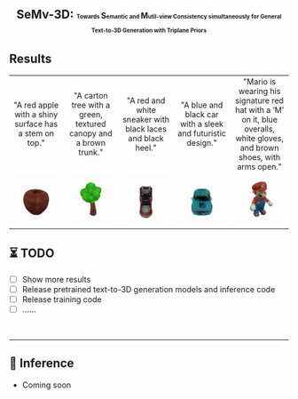 

<div align="center">

<h2> SeMv-3D: <span style="font-size:10px"> Towards <span style="font-size:14px">S</span>emantic and <span style="font-size:14px">M</span>util-view Consistency simultaneously for  General Text-to-3D Generation with Triplane Priors </span> </h2> 
</div>

## Results
<table class="center">
  <!-- <td style="text-align:center;" width="50">Input Text</td> -->
  <td style="text-align:center;" width="170">"A red apple with a shiny surface has a stem on top."</td>
  <td style="text-align:center;" width="170">"A carton tree with a green, textured canopy and a brown trunk."</td>
  
  
  <td style="text-align:center;" width="170">"A red and white sneaker with black laces and black heel."</td>
  <td style="text-align:center;" width="170">"A blue and black car with a sleek and futuristic design."</td>
  <td style="text-align:center;" width="170">"Mario is wearing his signature red hat with a ‘M’ on it, blue overalls, white gloves, and brown shoes, with arms open."</td>
  
  
  <tr>
  <td><img src=assets/output2.gif width="170"></td>
  <td><img src=assets/output1.gif width="170"></td>
  
  
  <td><img src=assets/output6.gif width="170"></td>
  <td><img src=assets/output4.gif width="170"></td>
  <td><img src=assets/output5.gif width="170"></td>
  
  
</tr>
</table >

## ⏳ TODO
- [ ] Show more results
- [ ] Release pretrained text-to-3D generation models and inference code
- [ ] Release training code
- [ ] ......
<br>


---
## 💫 Inference 
- Coming soon
